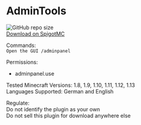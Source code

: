 # AdminTools

![GitHub repo size](https://img.shields.io/github/repo-size/skyhill2003/AdminTools)
<br>[Download on SpigotMC](https://www.spigotmc.org/resources/admincontrolpanel-merry-christmas-free-coming-soon-confing.63453)

Commands:<br>
``Open the GUI /adminpanel``

Permissions:
- adminpanel.use

Tested Minecraft Versions:
1.8, 1.9, 1.10, 1.11, 1.12, 1.13
<br>Languages Supported:
German and English

Regulate:<br>
Do not identify the plugin as your own<br>
Do not sell this plugin for download anywhere else
